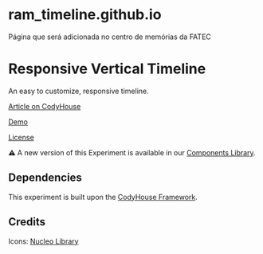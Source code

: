 # ram_timeline.github.io
Página que será adicionada no centro de memórias da FATEC

# Responsive Vertical Timeline

An easy to customize, responsive timeline.

[Article on CodyHouse](https://codyhouse.co/gem/vertical-timeline)

[Demo](https://codyhouse.co/demo/vertical-timeline)
 
[License](https://codyhouse.co/license)

⚠️ A new version of this Experiment is available in our [Components Library](https://codyhouse.co/ds/components/app/vertical-timeline).

## Dependencies

This experiment is built upon the [CodyHouse Framework](https://github.com/CodyHouse/codyhouse-framework).

## Credits

Icons: [Nucleo Library](https://nucleoapp.com/)
